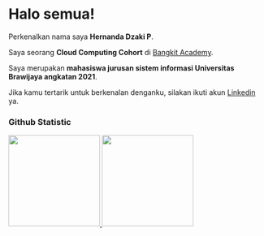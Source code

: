 # Halo semua! 
 
Perkenalkan nama saya **Hernanda Dzaki P**.<br>
 
Saya seorang **Cloud Computing Cohort** di [Bangkit Academy](https://grow.google/intl/id_id/bangkit/).<br>
 
Saya merupakan **mahasiswa jurusan sistem informasi Universitas Brawijaya angkatan 2021**.<br>
 
Jika kamu tertarik untuk berkenalan denganku, silakan ikuti akun [Linkedin](https://www.linkedin.com/in/hernanda-dzaki-permana/) ya.
 
### Github Statistic
<p align="left">
<a href="https://github.com/penuliscode">
  <img height="180em" src="https://github-readme-stats-eight-theta.vercel.app/api?username=herdzap&show_icons=true&theme=algolia&include_all_commits=true&count_private=true"/>
  <img height="180em" src="https://github-readme-stats-eight-theta.vercel.app/api/top-langs/?username=herdzap&layout=compact&layout=compact&theme=algolia"/>
</a>
</p>
